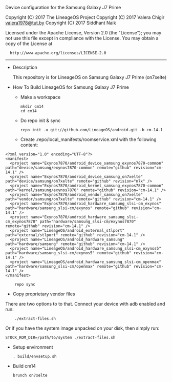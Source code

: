 Device configuration for the Samsung Galaxy J7 Prime

Copyright (C) 2017 The LineageOS Project
Copyright (C) 2017 Valera Chigir <valera1978@tut.by>
Copyright (C) 2017 Siddhant Naik

 Licensed under the Apache License, Version 2.0 (the "License");
 you may not use this file except in compliance with the License.
 You may obtain a copy of the License at

      http://www.apache.org/licenses/LICENSE-2.0

------------------------------------------------------------------

* Description

  This repository is for LineageOS on Samsung Galaxy J7 Prime (on7xelte)

* How To Build LineageOS for Samsung Galaxy J7 Prime

  - Make a workspace

		mkdir cm14
		cd cm14

  - Do repo init & sync

		repo init -u git://github.com/LineageOS/android.git -b cm-14.1

  - Create .repo/local_manifests/roomservice.xml with the following content:

```
<?xml version="1.0" encoding="UTF-8"?>
<manifest>
  <project name="Exynos7870/android_device_samsung_exynos7870-common" path="device/samsung/exynos7870-common" remote="github" revision="cm-14.1" />
  <project name="Exynos7870/android_device_samsung_on7xelte" path="device/samsung/on7xelte" remote="github" revision="n7x" />
  <project name="Exynos7870/android_kernel_samsung_exynos7870-common" path="kernel/samsung/exynos7870" remote="github" revision="cm-14.1" />
  <project name="Exynos7870/android_vendor_samsung_on7xelte" path="vendor/samsung/on7xelte" remote="github" revision="cm-14.1" />
  <project name="Exynos7870/android_hardware_samsung_slsi-cm_exynos" path="hardware/samsung_slsi-cm/exynos" remote="github" revision="cm-14.1" />
  <project name="Exynos7870/android_hardware_samsung_slsi-cm_exynos7870" path="hardware/samsung_slsi-cm/exynos7870" remote="github" revision="cm-14.1" />
  <project name="LineageOS/android_external_stlport" path="external/stlport" remote="github" revision="cm-14.1" />
  <project name="LineageOS/android_hardware_samsung" path="hardware/samsung" remote="github" revision="cm-14.1" />
  <project name="LineageOS/android_hardware_samsung_slsi-cm_exynos5" path="hardware/samsung_slsi-cm/exynos5" remote="github" revision="cm-14.1" />
  <project name="LineageOS/android_hardware_samsung_slsi-cm_openmax" path="hardware/samsung_slsi-cm/openmax" remote="github" revision="cm-14.1" />
</manifest>
```

		repo sync

  - Copy proprietary vendor files

  There are two options to to that. Connect your device with adb enabled and run:

		./extract-files.sh

  Or if you have the system image unpacked on your disk, then simply run:

    STOCK_ROM_DIR=/path/to/system ./extract-files.sh

  - Setup environment

		. build/envsetup.sh

  - Build cm14

		brunch on7xelte
